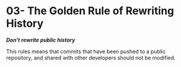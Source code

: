 # 03- The Golden Rule of Rewriting History

**_Don't rewrite public history_**

This rules means that commits that have been pushed to a public repository, and shared with other developers should not be modified.
